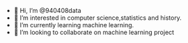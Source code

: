 - 👋 Hi, I’m @940408data
- 👀 I’m interested in computer science,statistics and history.
- 🌱 I’m currently learning machine learning.
- 💞️ I’m looking to collaborate on machine learning project


<!---
940408data/940408data is a ✨ special ✨ repository because its `README.md` (this file) appears on your GitHub profile.
You can click the Preview link to take a look at your changes.
--->
